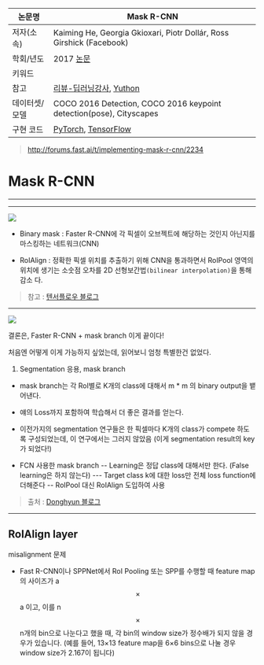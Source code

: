 |논문명|Mask R-CNN|
|-|-|
|저자(소속)|Kaiming He, Georgia Gkioxari, Piotr Dollár, Ross Girshick (Facebook)|
|학회/년도|2017 [논문](https://arxiv.org/abs/1703.06870)|
|키워드| |
|참고| [리뷰-딥러닝강사](http://blog.naver.com/sogangori/221012300995), [Yuthon](http://www.yuthon.com/2017/04/27/Notes-From-Faster-R-CNN-to-Mask-R-CNN/) |
|데이터셋/모델|COCO 2016 Detection, COCO 2016 keypoint detection(pose), Cityscapes|
|구현 코드|[PyTorch](https://github.com/felixgwu/mask_rcnn_pytorch), [TensorFlow](https://github.com/CharlesShang/FastMaskRCNN)|


> http://forums.fast.ai/t/implementing-mask-r-cnn/2234

# Mask R-CNN
---



---


![](http://i.imgur.com/OBXTpkJ.png)

- Binary mask : Faster R-CNN에 각 픽셀이 오브젝트에 해당하는 것인지 아닌지를 마스킹하는 네트워크(CNN)

- RoIAlign : 정확한 픽셀 위치를 추출하기 위해 CNN을 통과하면서 RoIPool 영역의 위치에 생기는 소숫점 오차를 2D 선형보간법`(bilinear interpolation)`을 통해 감소 다. 

> 참고 : [텐서플로우 블로그](https://tensorflow.blog/2017/06/05/from-r-cnn-to-mask-r-cnn/)



---


![](http://i.imgur.com/Lec4AlE.png)

결론은, Faster R-CNN + mask branch 이게 끝이다!

처음엔 어떻게 이게 가능하지 싶었는데, 읽어보니 엄청 특별한건 없었다.

1. Segmentation 응용, mask branch

- mask branch는 각 RoI별로 K개의 class에 대해서 m * m 의 binary output을 뱉어낸다.
- 얘의 Loss까지 포함하여 학습해서 더 좋은 결과를 얻는다.
- 이전가지의 segmentation 연구들은 한 픽셀마다 K개의 class가 compete 하도록 구성되었는데, 이 연구에서는 그러지 않았음 (이게 segmentation result의 key가 되었다!)

- FCN 사용한 mask branch
-- Learning은 정답 class에 대해서만 한다. (False learning은 하지 않는다)
--- Target class k에 대한 loss만 전체 loss function에 더해준다
-- RoIPool 대신 RoIAlign 도입하여 사용

> 출처 : [Donghyun 블로그](http://blog.naver.com/kangdonghyun/221006015797)

---


## RoIAlign layer

misalignment 문제 
- Fast R-CNN이나 SPPNet에서 RoI Pooling 또는 SPP를 수행할 때  feature map의 사이즈가 a $$\times$$ a 이고, 이를 n $$\times$$ n개의 bin으로 나눈다고 했을 때, 각 bin의 window size가 정수배가 되지 않을 경우가 있습니다. (예를 들어, 13×13 feature map을 6×6 bins으로 나눌 경우 window size가 2.167이 됩니다) 






